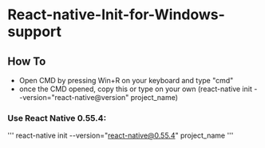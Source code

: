 # React-native-Init-for-Windows-support
## How To
* Open CMD by pressing Win+R on your keyboard and type "cmd"
* once the CMD opened, copy this or type on your own (react-native init --version="react-native@version" project_name)
### Use React Native 0.55.4: 
''' 
react-native init --version="react-native@0.55.4" project_name 
'''

